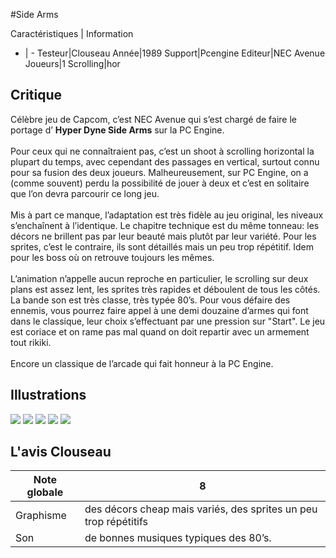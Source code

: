 #Side Arms

Caractéristiques | Information
- | -
Testeur|Clouseau
Année|1989
Support|Pcengine
Editeur|NEC Avenue
Joueurs|1
Scrolling|hor

## Critique
Célèbre jeu de Capcom, c’est NEC Avenue qui s’est chargé de faire le portage d’ <b>Hyper Dyne Side Arms</b> sur la PC Engine.<br/><br/>Pour ceux qui ne connaîtraient pas, c’est un shoot à scrolling horizontal la plupart du temps, avec cependant des passages en vertical, surtout connu pour sa fusion des deux joueurs. Malheureusement, sur PC Engine, on a (comme souvent) perdu la possibilité de jouer à deux et c’est en solitaire que l’on devra parcourir ce long jeu.<br/><br/>Mis à part ce manque, l’adaptation est très fidèle au jeu original, les niveaux s’enchaînent à l’identique. Le chapitre technique est du même tonneau: les décors ne brillent pas par leur beauté mais plutôt par leur variété. Pour les sprites, c’est le contraire, ils sont détaillés mais un peu trop répétitif. Idem pour les boss où on retrouve toujours les mêmes.<br/><br/>L’animation n’appelle aucun reproche en particulier, le scrolling sur deux plans est assez lent, les sprites très rapides et déboulent de tous les côtés. La bande son est très classe, très typée 80’s. Pour vous défaire des ennemis, vous pourrez faire appel à une demi douzaine d’armes qui font dans le classique, leur choix s’effectuant par une pression sur "Start". Le jeu est coriace et on rame pas mal quand on doit repartir avec un armement tout rikiki.<br/><br/>Encore un classique de l’arcade qui fait honneur à la PC Engine.

## Illustrations
![](http://www.shmup.com/images/thumbs/img_fiche_1_377.jpg)
![](http://www.shmup.com/images/thumbs/img_fiche_2_377.jpg)
![](http://www.shmup.com/images/thumbs/img_fiche_3_377.jpg)
![](http://www.shmup.com/images/thumbs/)
![](http://www.shmup.com/images/thumbs/)

## L'avis Clouseau
Note globale|8
-|-
Graphisme|des décors cheap mais variés, des sprites un peu trop répétitifs
Son|de bonnes musiques typiques des 80’s.
